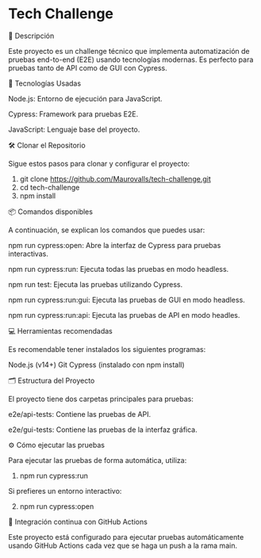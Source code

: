 # Tech Challenge

📜 Descripción

Este proyecto es un challenge técnico que implementa automatización de pruebas end-to-end (E2E) usando tecnologías modernas. Es perfecto para pruebas tanto de API como de GUI con Cypress.

🚀 Tecnologías Usadas

Node.js: Entorno de ejecución para JavaScript.

Cypress: Framework para pruebas E2E.

JavaScript: Lenguaje base del proyecto.

🛠️ Clonar el Repositorio

Sigue estos pasos para clonar y configurar el proyecto:

1) git clone https://github.com/Maurovalls/tech-challenge.git
2) cd tech-challenge
3) npm install


📦 Comandos disponibles

A continuación, se explican los comandos que puedes usar:

npm run cypress:open: Abre la interfaz de Cypress para pruebas interactivas. 

npm run cypress:run: Ejecuta todas las pruebas en modo headless.

npm run test: Ejecuta las pruebas utilizando Cypress.

npm run cypress:run:gui: Ejecuta las pruebas de GUI en modo headless.

npm run cypress:run:api: Ejecuta las pruebas de API en modo headles.



💻 Herramientas recomendadas

Es recomendable tener instalados los siguientes programas:

Node.js (v14+)
Git
Cypress (instalado con npm install)

🗂️ Estructura del Proyecto

El proyecto tiene dos carpetas principales para pruebas:

e2e/api-tests: Contiene las pruebas de API.

e2e/gui-tests: Contiene las pruebas de la interfaz gráfica.


⚙️ Cómo ejecutar las pruebas

Para ejecutar las pruebas de forma automática, utiliza:

1) npm run cypress:run
   
Si prefieres un entorno interactivo:

2) npm run cypress:open


🔧 Integración continua con GitHub Actions

Este proyecto está configurado para ejecutar pruebas automáticamente usando GitHub Actions cada vez que se haga un push a la rama main.
